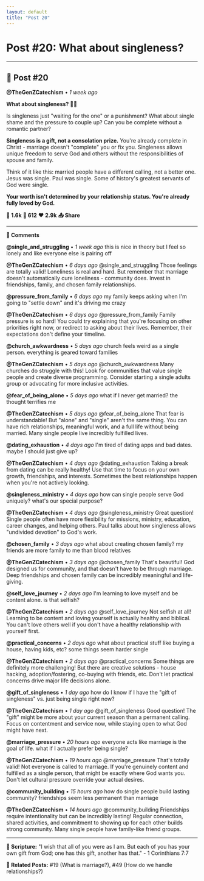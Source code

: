 ```yaml
---
layout: default
title: "Post 20"
---
```

# Post #20: What about singleness?

---

## 📱 Post #20

**@TheGenZCatechism** • *1 week ago*

**What about singleness? 💪✨**

Is singleness just "waiting for the one" or a punishment? What about single shame and the pressure to couple up? Can you be complete without a romantic partner?

**Singleness is a gift, not a consolation prize.** You're already complete in Christ - marriage doesn't "complete" you or fix you. Singleness allows unique freedom to serve God and others without the responsibilities of spouse and family.

Think of it like this: married people have a different calling, not a better one. Jesus was single. Paul was single. Some of history's greatest servants of God were single.

**Your worth isn't determined by your relationship status. You're already fully loved by God.**

**💭 1.6k** **🔄 612** **❤️ 2.9k** **📤 Share**

---

**💬 Comments**

**@single_and_struggling** • *1 week ago*
this is nice in theory but I feel so lonely and like everyone else is pairing off

**@TheGenZCatechism** • *6 days ago*
@single_and_struggling Those feelings are totally valid! Loneliness is real and hard. But remember that marriage doesn't automatically cure loneliness - community does. Invest in friendships, family, and chosen family relationships.

**@pressure_from_family** • *6 days ago*
my family keeps asking when I'm going to "settle down" and it's driving me crazy

**@TheGenZCatechism** • *6 days ago*
@pressure_from_family Family pressure is so hard! You could try explaining that you're focusing on other priorities right now, or redirect to asking about their lives. Remember, their expectations don't define your timeline.

**@church_awkwardness** • *5 days ago*
church feels weird as a single person. everything is geared toward families

**@TheGenZCatechism** • *5 days ago*
@church_awkwardness Many churches do struggle with this! Look for communities that value single people and create diverse programming. Consider starting a single adults group or advocating for more inclusive activities.

**@fear_of_being_alone** • *5 days ago*
what if I never get married? the thought terrifies me

**@TheGenZCatechism** • *5 days ago*
@fear_of_being_alone That fear is understandable! But "alone" and "single" aren't the same thing. You can have rich relationships, meaningful work, and a full life without being married. Many single people live incredibly fulfilled lives.

**@dating_exhaustion** • *4 days ago*
I'm tired of dating apps and bad dates. maybe I should just give up?

**@TheGenZCatechism** • *4 days ago*
@dating_exhaustion Taking a break from dating can be really healthy! Use that time to focus on your own growth, friendships, and interests. Sometimes the best relationships happen when you're not actively looking.

**@singleness_ministry** • *4 days ago*
how can single people serve God uniquely? what's our special purpose?

**@TheGenZCatechism** • *4 days ago*
@singleness_ministry Great question! Single people often have more flexibility for missions, ministry, education, career changes, and helping others. Paul talks about how singleness allows "undivided devotion" to God's work.

**@chosen_family** • *3 days ago*
what about creating chosen family? my friends are more family to me than blood relatives

**@TheGenZCatechism** • *3 days ago*
@chosen_family That's beautiful! God designed us for community, and that doesn't have to be through marriage. Deep friendships and chosen family can be incredibly meaningful and life-giving.

**@self_love_journey** • *2 days ago*
I'm learning to love myself and be content alone. is that selfish?

**@TheGenZCatechism** • *2 days ago*
@self_love_journey Not selfish at all! Learning to be content and loving yourself is actually healthy and biblical. You can't love others well if you don't have a healthy relationship with yourself first.

**@practical_concerns** • *2 days ago*
what about practical stuff like buying a house, having kids, etc? some things seem harder single

**@TheGenZCatechism** • *2 days ago*
@practical_concerns Some things are definitely more challenging! But there are creative solutions - house hacking, adoption/fostering, co-buying with friends, etc. Don't let practical concerns drive major life decisions alone.

**@gift_of_singleness** • *1 day ago*
how do I know if I have the "gift of singleness" vs. just being single right now?

**@TheGenZCatechism** • *1 day ago*
@gift_of_singleness Good question! The "gift" might be more about your current season than a permanent calling. Focus on contentment and service now, while staying open to what God might have next.

**@marriage_pressure** • *20 hours ago*
everyone acts like marriage is the goal of life. what if I actually prefer being single?

**@TheGenZCatechism** • *19 hours ago*
@marriage_pressure That's totally valid! Not everyone is called to marriage. If you're genuinely content and fulfilled as a single person, that might be exactly where God wants you. Don't let cultural pressure override your actual desires.

**@community_building** • *15 hours ago*
how do single people build lasting community? friendships seem less permanent than marriage

**@TheGenZCatechism** • *14 hours ago*
@community_building Friendships require intentionality but can be incredibly lasting! Regular connection, shared activities, and commitment to showing up for each other builds strong community. Many single people have family-like friend groups.

---

**📖 Scripture:** "I wish that all of you were as I am. But each of you has your own gift from God; one has this gift, another has that." - 1 Corinthians 7:7

**🔗 Related Posts:** #19 (What is marriage?), #49 (How do we handle relationships?) 
